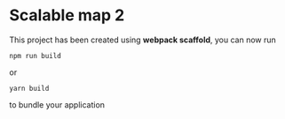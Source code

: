 # Scalable map 2

This project has been created using **webpack scaffold**, you can now run

```
npm run build
```

or

```
yarn build
```

to bundle your application

